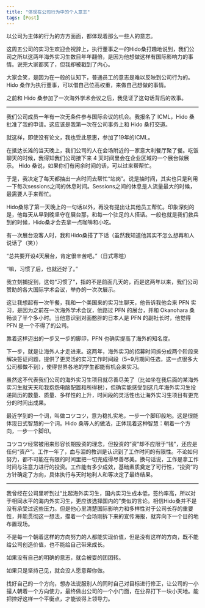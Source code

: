 ```yaml
---
title: "体现在公司行为中的个人意志"
tags: [Post]
---
```


以公司为主体的行为的方方面面，都体现着那么一些人的意志。

这周五公司的实习生欢迎会祝辞上，执行董事之一的Hido桑打趣地说到，我们公司之所以这两年海外实习生数目年年翻倍，是因为他想做这样有国际影响力的事情。说完大家都笑了，但我却被戳到了内心。

大家会笑，是因为在一般的认知下，普通员工的意志是难以反映到公司行为的。 Hido 桑作为执行董事，可以借自己位高权重，来做自己想做的事情。

之前和 Hido 桑参加了一次海外学术会议之后，我见证了这句话背后的故事。

<hr/>

我们公司成员一年有一次无条件参与国际会议的机会。我报名了 ICML，Hido 桑批准了我的申请。这应该是我第一次在公司事务上和 Hido 桑打交道。

就这样，即使没有论文，我也受此恩惠，参加了19年的ICML。

在抵达长滩的当天晚上，我们公司的人在会场附近的一家意大利餐厅聚了餐。吃饭聊天的时候，我得知我们公司接下来 4 天时间里会在企业区域的一个展台做展示。 Hido 桑说，如果你们有闲余时间的话，可以过来帮帮忙。

于是，我决定了每天都抽出一点时间去帮忙“站岗”。说是抽时间，其实也只是利用一下每次sessions之间的休息时间。Sessions之间的休息是人流量最大的时候，最需要人手来帮忙。

Hido桑除了第一天晚上的一句话以外，再没有提出让其他员工帮忙。印象深刻的是，他每天从早到晚坚守在展台那，和每一个驻足的人搭话。一般也就是我们救兵到的时候，Hido桑才会去拿一点咖啡和小吃。

有一次展台没客人时，我和Hido桑搭了下话（虽然我知道他其实不怎么想再和人说话了（笑））

“总共要开设4天展台，肯定很辛苦吧。”（日式寒暄）

“嘛，习惯了后，也就还好了。”

我立刻捕捉到，这句“习惯了”，指的不是前面几天的，而是这两年以来，我们公司赞助的各大国际学术会议，举办的一次次展示。

这让我想起有一次午餐，我和一个美国来的实习生聊天，他告诉我他会来 PFN 实习，是因为之前在一次海外学术会议，他路过 PFN 的展台，并和 Okanohara 桑畅谈了半个多小时。当他意识到对面憨胖的日本人是 PFN 的副社长时，他觉得 PFN 是一个不得了的公司。

靠着这样迈出的一步又一步的脚印，PFN 也确实提高了海外的知名度。

下一步，就是让海外人才走进来。这两年，海外实习的招募时间拆分成两个阶段来解决签证问题，提供了更灵活的实习工作时间段（5~9月期间任选，这一点很多大公司都做不到），使得世界各地的学生都能有机会来实习。

虽然这不代表我们公司的海外实习生项目就尽善尽美了（比如坐在我后面的某海外实习生就天天和我抱怨电脑配置和所得税），但确实能感受到这几年海外实习生投递简历的数量、质量、多样性的上升，时间段的灵活性也让海外实习生项目有更充分的时间出成果。

<!-- 这些以公司作为主体的选择，背后都能看到Hido桑活跃的身影。 -->

最近学到的一个词，叫做コツコツ，意为稳扎实地，一步一个脚印般地。这是很能体现日式智慧的一个词。Hido 桑等人的做法，正体现着这种智慧：朝着一个方向，一步一个脚印。

コツコツ经常被用来形容长期投资的理念，但投资的“资”却不应限于“钱”，还应是任何“资产”。工作一年了，血与泪的教训是认识到了工作时间的有限性。不论如何努力，都不可能在有限的时间里把一切完成得尽善尽美。换句话说，工作是拿工作时间与注意力进行的投资。工作能有多少成效，基础素质奠定了可行性，“投资”的方针确定了方向，具体执行与天时地利人和等决定了最终结果。

<hr/>

我曾经在公司里听到过“比起海外实习生，国内实习生成本低，签约率高，所以对于相同水平的海内外实习生，更应该选择国内的”类似的言论。相信Hido桑并不是没有承受过这些压力。但是他心里清楚国际影响力和多样性对于公司长存的重要性，并能贯彻这一想法，攥着一个会场刚拆下来的宣传海报，就奔向下一个目的地布置现场。

不是每一个朝着这样的方向努力的人都能实现价值，但是没有这样的方向，既不能给公司创造价值，也不能给自己带来成长。

如果没有自己的明确的意志，就会被耍的团团转。

如果只是坚持己见，就会没人愿意帮你做。

找好自己的一个方向，想办法说服别人的同时自己对目标进行修正，让公司的一小撮人朝着一个方向使力，最终做出公司的一个小门面，在业界打下一块小天地。能把控好这样一个平衡点，才能谈得上领导力。
